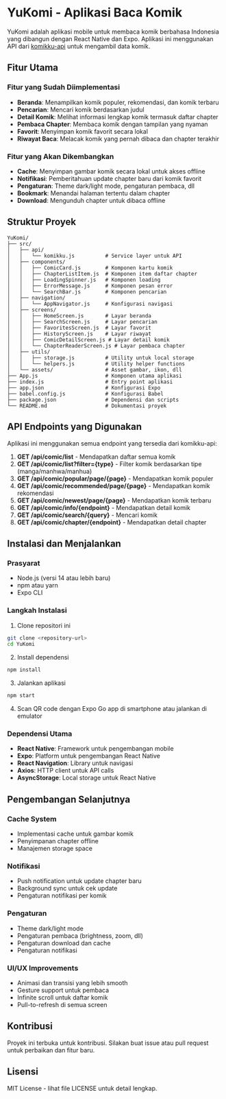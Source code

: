 # YuKomi - Aplikasi Baca Komik

YuKomi adalah aplikasi mobile untuk membaca komik berbahasa Indonesia yang dibangun dengan React Native dan Expo. Aplikasi ini menggunakan API dari [komikku-api](https://github.com/Romi666/komikku-api.git) untuk mengambil data komik.

## Fitur Utama

### Fitur yang Sudah Diimplementasi
- **Beranda**: Menampilkan komik populer, rekomendasi, dan komik terbaru
- **Pencarian**: Mencari komik berdasarkan judul
- **Detail Komik**: Melihat informasi lengkap komik termasuk daftar chapter
- **Pembaca Chapter**: Membaca komik dengan tampilan yang nyaman
- **Favorit**: Menyimpan komik favorit secara lokal
- **Riwayat Baca**: Melacak komik yang pernah dibaca dan chapter terakhir

### Fitur yang Akan Dikembangkan
- **Cache**: Menyimpan gambar komik secara lokal untuk akses offline
- **Notifikasi**: Pemberitahuan update chapter baru dari komik favorit
- **Pengaturan**: Theme dark/light mode, pengaturan pembaca, dll
- **Bookmark**: Menandai halaman tertentu dalam chapter
- **Download**: Mengunduh chapter untuk dibaca offline

## Struktur Proyek

```
YuKomi/
├── src/
│   ├── api/
│   │   └── komikku.js          # Service layer untuk API
│   ├── components/
│   │   ├── ComicCard.js        # Komponen kartu komik
│   │   ├── ChapterListItem.js  # Komponen item daftar chapter
│   │   ├── LoadingSpinner.js   # Komponen loading
│   │   ├── ErrorMessage.js     # Komponen pesan error
│   │   └── SearchBar.js        # Komponen pencarian
│   ├── navigation/
│   │   └── AppNavigator.js     # Konfigurasi navigasi
│   ├── screens/
│   │   ├── HomeScreen.js       # Layar beranda
│   │   ├── SearchScreen.js     # Layar pencarian
│   │   ├── FavoritesScreen.js  # Layar favorit
│   │   ├── HistoryScreen.js    # Layar riwayat
│   │   ├── ComicDetailScreen.js # Layar detail komik
│   │   └── ChapterReaderScreen.js # Layar pembaca chapter
│   ├── utils/
│   │   ├── storage.js          # Utility untuk local storage
│   │   └── helpers.js          # Utility helper functions
│   └── assets/                 # Asset gambar, ikon, dll
├── App.js                      # Komponen utama aplikasi
├── index.js                    # Entry point aplikasi
├── app.json                    # Konfigurasi Expo
├── babel.config.js             # Konfigurasi Babel
├── package.json                # Dependensi dan scripts
└── README.md                   # Dokumentasi proyek
```

## API Endpoints yang Digunakan

Aplikasi ini menggunakan semua endpoint yang tersedia dari komikku-api:

1. **GET /api/comic/list** - Mendapatkan daftar semua komik
2. **GET /api/comic/list?filter={type}** - Filter komik berdasarkan tipe (manga/manhwa/manhua)
3. **GET /api/comic/popular/page/{page}** - Mendapatkan komik populer
4. **GET /api/comic/recommended/page/{page}** - Mendapatkan komik rekomendasi
5. **GET /api/comic/newest/page/{page}** - Mendapatkan komik terbaru
6. **GET /api/comic/info/{endpoint}** - Mendapatkan detail komik
7. **GET /api/comic/search/{query}** - Mencari komik
8. **GET /api/comic/chapter/{endpoint}** - Mendapatkan detail chapter

## Instalasi dan Menjalankan

### Prasyarat
- Node.js (versi 14 atau lebih baru)
- npm atau yarn
- Expo CLI

### Langkah Instalasi

1. Clone repositori ini
```bash
git clone <repository-url>
cd YuKomi
```

2. Install dependensi
```bash
npm install
```

3. Jalankan aplikasi
```bash
npm start
```

4. Scan QR code dengan Expo Go app di smartphone atau jalankan di emulator

### Dependensi Utama

- **React Native**: Framework untuk pengembangan mobile
- **Expo**: Platform untuk pengembangan React Native
- **React Navigation**: Library untuk navigasi
- **Axios**: HTTP client untuk API calls
- **AsyncStorage**: Local storage untuk React Native

## Pengembangan Selanjutnya

### Cache System
- Implementasi cache untuk gambar komik
- Penyimpanan chapter offline
- Manajemen storage space

### Notifikasi
- Push notification untuk update chapter baru
- Background sync untuk cek update
- Pengaturan notifikasi per komik

### Pengaturan
- Theme dark/light mode
- Pengaturan pembaca (brightness, zoom, dll)
- Pengaturan download dan cache
- Pengaturan notifikasi

### UI/UX Improvements
- Animasi dan transisi yang lebih smooth
- Gesture support untuk pembaca
- Infinite scroll untuk daftar komik
- Pull-to-refresh di semua screen

## Kontribusi

Proyek ini terbuka untuk kontribusi. Silakan buat issue atau pull request untuk perbaikan dan fitur baru.

## Lisensi

MIT License - lihat file LICENSE untuk detail lengkap.

